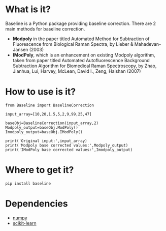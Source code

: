 # What is it?
Baseline is a Python package providing baseline correction. There are 2 main methods for baseline correction.
  - **Modpoly** in the paper titled Automated Method for Subtraction of Fluorescence from Biological Raman Spectra, by Lieber & Mahadevan-Jansen (2003) 
  - **IModPoly**, which is an enhancement on existing Modpoly algorithm, taken from paper titled Automated Autofluorescence Background Subtraction Algorithm for Biomedical Raman Spectroscopy, by Zhao, Jianhua, Lui, Harvey, McLean, David I., Zeng, Haishan (2007)

# How to use is it?
```
from Baseline import BaselineCorrection

input_array=[10,20,1.5,5,2,9,99,25,47]

baseObj=BaselineCorrection(input_array,2)
Modpoly_output=baseObj.ModPoly()
Imodpoly_output=baseObj.IModPoly()

print('Original input:',input_array)
print('Modpoly base corrected values:',Modpoly_output)
print('IModPoly base corrected values:',Imodpoly_output)
```
# Where to get it?
`pip install baseline`

# Dependencies
 - [numpy](https://www.numpy.org/])
 - [scikit-learn](https://scikit-learn.org/)
